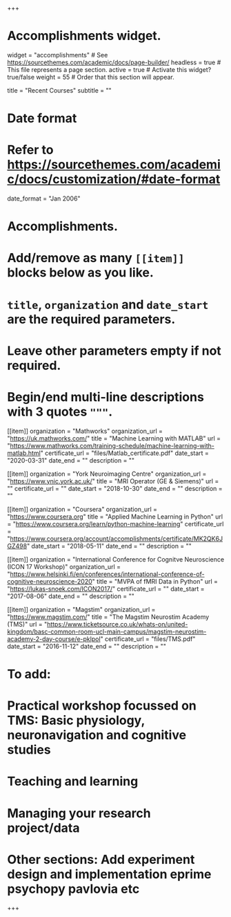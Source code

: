 +++
# Accomplishments widget.
widget = "accomplishments"  # See https://sourcethemes.com/academic/docs/page-builder/
headless = true  # This file represents a page section.
active = true  # Activate this widget? true/false
weight = 55  # Order that this section will appear.

title = "Recent Courses"
subtitle = ""

# Date format
#   Refer to https://sourcethemes.com/academic/docs/customization/#date-format
date_format = "Jan 2006"

# Accomplishments.
#   Add/remove as many `[[item]]` blocks below as you like.
#   `title`, `organization` and `date_start` are the required parameters.
#   Leave other parameters empty if not required.
#   Begin/end multi-line descriptions with 3 quotes `"""`.

[[item]]
  organization = "Mathworks"
  organization_url = "https://uk.mathworks.com/"
  title = "Machine Learning with MATLAB"
  url = "https://www.mathworks.com/training-schedule/machine-learning-with-matlab.html"
  certificate_url = "files/Matlab_certificate.pdf"
  date_start = "2020-03-31"
  date_end = ""
  description = ""

[[item]]
  organization = "York Neuroimaging Centre"
  organization_url = "https://www.ynic.york.ac.uk/"
  title = "MRI Operator (GE & Siemens)"
  url = ""
  certificate_url = ""
  date_start = "2018-10-30"
  date_end = ""
  description = ""

[[item]]
  organization = "Coursera"
  organization_url = "https://www.coursera.org"
  title = "Applied Machine Learning in Python"
  url = "https://www.coursera.org/learn/python-machine-learning"
  certificate_url = "https://www.coursera.org/account/accomplishments/certificate/MK2QK6JGZ498"
  date_start = "2018-05-11"
  date_end = ""
  description = ""

[[item]]
  organization = "International Conference for Cognitve Neuroscience (ICON 17 Workshop)"
  organization_url = "https://www.helsinki.fi/en/conferences/international-conference-of-cognitive-neuroscience-2020"
  title = "MVPA of fMRI Data in Python"
  url = "https://lukas-snoek.com/ICON2017/"
  certificate_url = ""
  date_start = "2017-08-06"
  date_end = ""
  description = ""
  
[[item]]
  organization = "Magstim"
  organization_url = "https://www.magstim.com/"
  title = "The Magstim Neurostim Academy (TMS)"
  url = "https://www.ticketsource.co.uk/whats-on/united-kingdom/basc-common-room-ucl-main-campus/magstim-neurostim-academy-2-day-course/e-pklpol"
  certificate_url = "files/TMS.pdf"
  date_start = "2016-11-12"
  date_end = ""
  description = ""


  # To add:
  # Practical workshop focussed on TMS: Basic physiology, neuronavigation and cognitive studies
  # Teaching and learning
  # Managing your research project/data
 
  # Other sections: Add experiment design and implementation eprime psychopy pavlovia etc
+++
